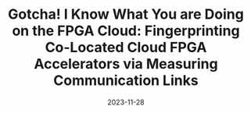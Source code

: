 ---
title: "Gotcha! I Know What You are Doing on the FPGA Cloud: Fingerprinting Co-Located Cloud FPGA Accelerators via Measuring Communication Links"
collection: talks
type: "Talk"
permalink: /talks/ccs203
venue: "ACM Conference on Computer and Communications Security (CCS) 2023"
date: 2023-11-28
location: "Copenhagen, Denmark"
---